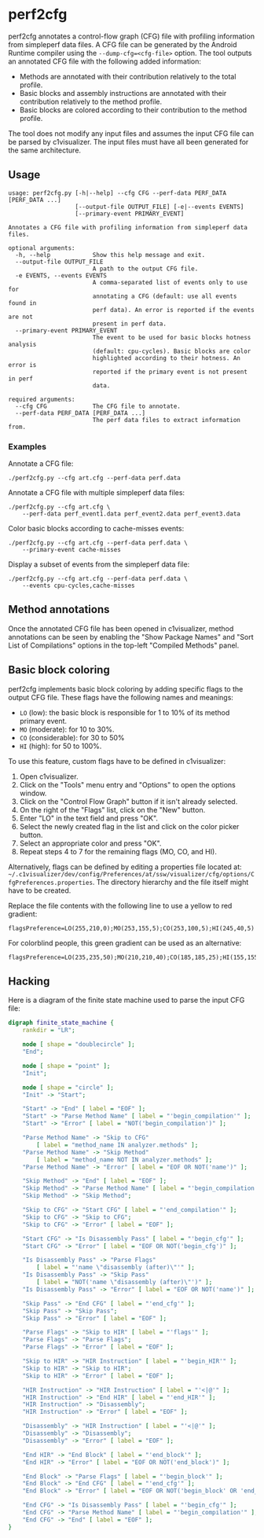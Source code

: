 # perf2cfg

perf2cfg annotates a control-flow graph (CFG) file with profiling information
from simpleperf data files. A CFG file can be generated by the Android Runtime
compiler using the `--dump-cfg=<cfg-file>` option. The tool outputs an
annotated CFG file with the following added information:
- Methods are annotated with their contribution relatively to the total
  profile.
- Basic blocks and assembly instructions are annotated with their contribution
  relatively to the method profile.
- Basic blocks are colored according to their contribution to the method
  profile.

The tool does not modify any input files and assumes the input CFG file can be
parsed by c1visualizer. The input files must have all been generated for the
same architecture.

## Usage

```
usage: perf2cfg.py [-h|--help] --cfg CFG --perf-data PERF_DATA [PERF_DATA ...]
                   [--output-file OUTPUT_FILE] [-e|--events EVENTS]
                   [--primary-event PRIMARY_EVENT]

Annotates a CFG file with profiling information from simpleperf data files.

optional arguments:
  -h, --help            Show this help message and exit.
  --output-file OUTPUT_FILE
                        A path to the output CFG file.
  -e EVENTS, --events EVENTS
                        A comma-separated list of events only to use for
                        annotating a CFG (default: use all events found in
                        perf data). An error is reported if the events are not
                        present in perf data.
  --primary-event PRIMARY_EVENT
                        The event to be used for basic blocks hotness analysis
                        (default: cpu-cycles). Basic blocks are color
                        highlighted according to their hotness. An error is
                        reported if the primary event is not present in perf
                        data.

required arguments:
  --cfg CFG             The CFG file to annotate.
  --perf-data PERF_DATA [PERF_DATA ...]
                        The perf data files to extract information from.
```

### Examples

Annotate a CFG file:
```
./perf2cfg.py --cfg art.cfg --perf-data perf.data
```

Annotate a CFG file with multiple simpleperf data files:
```
./perf2cfg.py --cfg art.cfg \
    --perf-data perf_event1.data perf_event2.data perf_event3.data
```

Color basic blocks according to cache-misses events:
```
./perf2cfg.py --cfg art.cfg --perf-data perf.data \
    --primary-event cache-misses
```

Display a subset of events from the simpleperf data file:
```
./perf2cfg.py --cfg art.cfg --perf-data perf.data \
    --events cpu-cycles,cache-misses
```

## Method annotations

Once the annotated CFG file has been opened in c1visualizer, method annotations
can be seen by enabling the "Show Package Names" and "Sort List of
Compilations" options in the top-left "Compiled Methods" panel.

## Basic block coloring

perf2cfg implements basic block coloring by adding specific flags to the output
CFG file. These flags have the following names and meanings:
- `LO` (low): the basic block is responsible for 1 to 10% of its method primary
  event.
- `MO` (moderate): for 10 to 30%.
- `CO` (considerable): for 30 to 50%
- `HI` (high): for 50 to 100%.

To use this feature, custom flags have to be defined in c1visualizer:
1. Open c1visualizer.
2. Click on the "Tools" menu entry and "Options" to open the options window.
3. Click on the "Control Flow Graph" button if it isn't already selected.
4. On the right of the "Flags" list, click on the "New" button.
5. Enter "LO" in the text field and press "OK".
6. Select the newly created flag in the list and click on the color picker
   button.
7. Select an appropriate color and press "OK".
8. Repeat steps 4 to 7 for the remaining flags (MO, CO, and HI).

Alternatively, flags can be defined by editing a properties file located at:
`~/.c1visualizer/dev/config/Preferences/at/ssw/visualizer/cfg/options/CfgPreferences.properties`.
The directory hierarchy and the file itself might have to be created.

Replace the file contents with the following line to use a yellow to red
gradient:
```
flagsPreference=LO(255,210,0);MO(253,155,5);CO(253,100,5);HI(245,40,5)
```

For colorblind people, this green gradient can be used as an alternative:
```
flagsPreference=LO(235,235,50);MO(210,210,40);CO(185,185,25);HI(155,155,15)
```

## Hacking

Here is a diagram of the finite state machine used to parse the input CFG file:

```dot
digraph finite_state_machine {
    rankdir = "LR";

    node [ shape = "doublecircle" ];
    "End";

    node [ shape = "point" ];
    "Init";

    node [ shape = "circle" ];
    "Init" -> "Start";

    "Start" -> "End" [ label = "EOF" ];
    "Start" -> "Parse Method Name" [ label = "'begin_compilation'" ];
    "Start" -> "Error" [ label = "NOT('begin_compilation')" ];

    "Parse Method Name" -> "Skip to CFG"
        [ label = "method_name IN analyzer.methods" ];
    "Parse Method Name" -> "Skip Method"
        [ label = "method_name NOT IN analyzer.methods" ];
    "Parse Method Name" -> "Error" [ label = "EOF OR NOT('name')" ];

    "Skip Method" -> "End" [ label = "EOF" ];
    "Skip Method" -> "Parse Method Name" [ label = "'begin_compilation'" ];
    "Skip Method" -> "Skip Method";

    "Skip to CFG" -> "Start CFG" [ label = "'end_compilation'" ];
    "Skip to CFG" -> "Skip to CFG";
    "Skip to CFG" -> "Error" [ label = "EOF" ];

    "Start CFG" -> "Is Disassembly Pass" [ label = "'begin_cfg'" ];
    "Start CFG" -> "Error" [ label = "EOF OR NOT('begin_cfg')" ];

    "Is Disassembly Pass" -> "Parse Flags"
        [ label = "'name \"disassembly (after)\"'" ];
    "Is Disassembly Pass" -> "Skip Pass"
        [ label = "NOT('name \"disassembly (after)\"')" ];
    "Is Disassembly Pass" -> "Error" [ label = "EOF OR NOT('name')" ];

    "Skip Pass" -> "End CFG" [ label = "'end_cfg'" ];
    "Skip Pass" -> "Skip Pass";
    "Skip Pass" -> "Error" [ label = "EOF" ];

    "Parse Flags" -> "Skip to HIR" [ label = "'flags'" ];
    "Parse Flags" -> "Parse Flags";
    "Parse Flags" -> "Error" [ label = "EOF" ];

    "Skip to HIR" -> "HIR Instruction" [ label = "'begin_HIR'" ];
    "Skip to HIR" -> "Skip to HIR";
    "Skip to HIR" -> "Error" [ label = "EOF" ];

    "HIR Instruction" -> "HIR Instruction" [ label = "'<|@'" ];
    "HIR Instruction" -> "End HIR" [ label = "'end_HIR'" ];
    "HIR Instruction" -> "Disassembly";
    "HIR Instruction" -> "Error" [ label = "EOF" ];

    "Disassembly" -> "HIR Instruction" [ label = "'<|@'" ];
    "Disassembly" -> "Disassembly";
    "Disassembly" -> "Error" [ label = "EOF" ];

    "End HIR" -> "End Block" [ label = "'end_block'" ];
    "End HIR" -> "Error" [ label = "EOF OR NOT('end_block')" ];

    "End Block" -> "Parse Flags" [ label = "'begin_block'" ];
    "End Block" -> "End CFG" [ label = "'end_cfg'" ];
    "End Block" -> "Error" [ label = "EOF OR NOT('begin_block' OR 'end_cfg')" ];

    "End CFG" -> "Is Disassembly Pass" [ label = "'begin_cfg'" ];
    "End CFG" -> "Parse Method Name" [ label = "'begin_compilation'" ];
    "End CFG" -> "End" [ label = "EOF" ];
}
```
